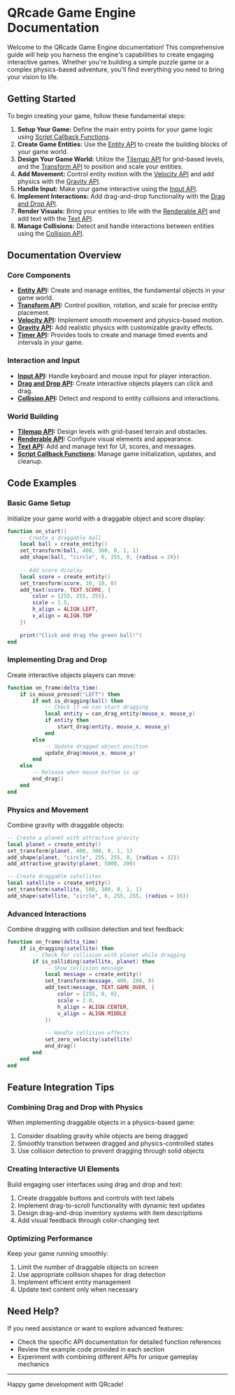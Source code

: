 # QRcade Game Engine Documentation
Welcome to the QRcade Game Engine documentation! This comprehensive guide will help you harness the engine's capabilities to create engaging interactive games. Whether you're building a simple puzzle game or a complex physics-based adventure, you'll find everything you need to bring your vision to life.

## Getting Started
To begin creating your game, follow these fundamental steps:
1. **Setup Your Game:** Define the main entry points for your game logic using [Script Callback Functions](script_callbacks.md).
2. **Create Game Entities:** Use the [Entity API](entity_api.md) to create the building blocks of your game world.
3. **Design Your Game World:** Utilize the [Tilemap API](tilemap_api.md) for grid-based levels, and the [Transform API](transform_api.md) to position and scale your entities.
4. **Add Movement:** Control entity motion with the [Velocity API](velocity_api.md) and add physics with the [Gravity API](gravity_api.md).
5. **Handle Input:** Make your game interactive using the [Input API](input_api.md).
6. **Implement Interactions:** Add drag-and-drop functionality with the [Drag and Drop API](drag_drop_api.md).
7. **Render Visuals:** Bring your entities to life with the [Renderable API](renderable_api.md) and add text with the [Text API](text_api.md).
8. **Manage Collisions:** Detect and handle interactions between entities using the [Collision API](collision_api.md).

## Documentation Overview

### Core Components
- **[Entity API](entity_api.md):** Create and manage entities, the fundamental objects in your game world.
- **[Transform API](transform_api.md):** Control position, rotation, and scale for precise entity placement.
- **[Velocity API](velocity_api.md):** Implement smooth movement and physics-based motion.
- **[Gravity API](gravity_api.md):** Add realistic physics with customizable gravity effects.
- **[Timer API](timer_api.md):** Provides tools to create and manage timed events and
  intervals in your game.

### Interaction and Input
- **[Input API](input_api.md):** Handle keyboard and mouse input for player interaction.
- **[Drag and Drop API](drag_drop_api.md):** Create interactive objects players can click and drag.
- **[Collision API](collision_api.md):** Detect and respond to entity collisions and interactions.

### World Building
- **[Tilemap API](tilemap_api.md):** Design levels with grid-based terrain and obstacles.
- **[Renderable API](renderable_api.md):** Configure visual elements and appearance.
- **[Text API](text_api.md):** Add and manage text for UI, scores, and messages.
- **[Script Callback Functions](script_callbacks.md):** Manage game initialization, updates, and cleanup.

## Code Examples

### Basic Game Setup
Initialize your game world with a draggable object and score display:
```lua
function on_start()
    -- Create a draggable ball
    local ball = create_entity()
    set_transform(ball, 400, 300, 0, 1, 1)
    add_shape(ball, "circle", 0, 255, 0, {radius = 20})
    
    -- Add score display
    local score = create_entity()
    set_transform(score, 10, 10, 0)
    add_text(score, TEXT.SCORE, {
        color = {255, 255, 255},
        scale = 1.5,
        h_align = ALIGN.LEFT,
        v_align = ALIGN.TOP
    })
    
    print("Click and drag the green ball!")
end
```

### Implementing Drag and Drop
Create interactive objects players can move:
```lua
function on_frame(delta_time)
    if is_mouse_pressed("LEFT") then
        if not is_dragging(ball) then
            -- Check if we can start dragging
            local entity = can_drag_entity(mouse_x, mouse_y)
            if entity then
                start_drag(entity, mouse_x, mouse_y)
            end
        else
            -- Update dragged object position
            update_drag(mouse_x, mouse_y)
        end
    else
        -- Release when mouse button is up
        end_drag()
    end
end
```

### Physics and Movement
Combine gravity with draggable objects:
```lua
-- Create a planet with attractive gravity
local planet = create_entity()
set_transform(planet, 400, 300, 0, 1, 1)
add_shape(planet, "circle", 255, 255, 0, {radius = 32})
add_attractive_gravity(planet, 5000, 200)

-- Create draggable satellites
local satellite = create_entity()
set_transform(satellite, 500, 300, 0, 1, 1)
add_shape(satellite, "circle", 0, 255, 255, {radius = 16})
```

### Advanced Interactions
Combine dragging with collision detection and text feedback:
```lua
function on_frame(delta_time)
    if is_dragging(satellite) then
        -- Check for collision with planet while dragging
        if is_colliding(satellite, planet) then
            -- Show collision message
            local message = create_entity()
            set_transform(message, 400, 200, 0)
            add_text(message, TEXT.GAME_OVER, {
                color = {255, 0, 0},
                scale = 2.0,
                h_align = ALIGN.CENTER,
                v_align = ALIGN.MIDDLE
            })
            
            -- Handle collision effects
            set_zero_velocity(satellite)
            end_drag()
        end
    end
end
```

## Feature Integration Tips

### Combining Drag and Drop with Physics
When implementing draggable objects in a physics-based game:
1. Consider disabling gravity while objects are being dragged
2. Smoothly transition between dragged and physics-controlled states
3. Use collision detection to prevent dragging through solid objects

### Creating Interactive UI Elements
Build engaging user interfaces using drag and drop and text:
1. Create draggable buttons and controls with text labels
2. Implement drag-to-scroll functionality with dynamic text updates
3. Design drag-and-drop inventory systems with item descriptions
4. Add visual feedback through color-changing text

### Optimizing Performance
Keep your game running smoothly:
1. Limit the number of draggable objects on screen
2. Use appropriate collision shapes for drag detection
3. Implement efficient entity management
4. Update text content only when necessary

## Need Help?
If you need assistance or want to explore advanced features:
- Check the specific API documentation for detailed function references
- Review the example code provided in each section
- Experiment with combining different APIs for unique gameplay mechanics

---
Happy game development with QRcade!
